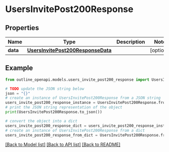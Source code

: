 # UsersInvitePost200Response


## Properties

Name | Type | Description | Notes
------------ | ------------- | ------------- | -------------
**data** | [**UsersInvitePost200ResponseData**](UsersInvitePost200ResponseData.md) |  | [optional] 

## Example

```python
from outline_openapi.models.users_invite_post200_response import UsersInvitePost200Response

# TODO update the JSON string below
json = "{}"
# create an instance of UsersInvitePost200Response from a JSON string
users_invite_post200_response_instance = UsersInvitePost200Response.from_json(json)
# print the JSON string representation of the object
print(UsersInvitePost200Response.to_json())

# convert the object into a dict
users_invite_post200_response_dict = users_invite_post200_response_instance.to_dict()
# create an instance of UsersInvitePost200Response from a dict
users_invite_post200_response_from_dict = UsersInvitePost200Response.from_dict(users_invite_post200_response_dict)
```
[[Back to Model list]](../README.md#documentation-for-models) [[Back to API list]](../README.md#documentation-for-api-endpoints) [[Back to README]](../README.md)


